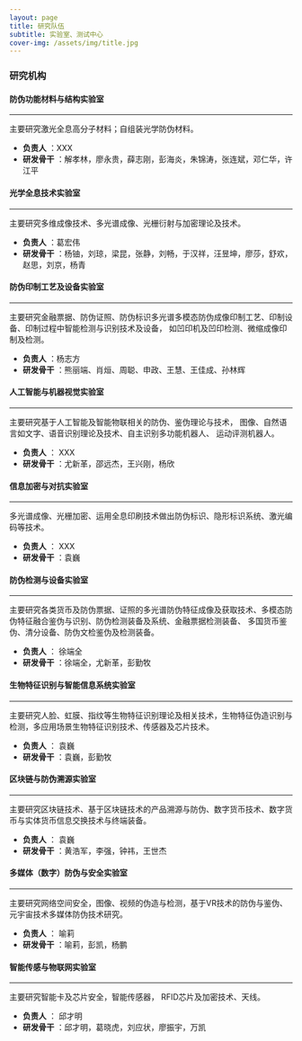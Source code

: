 ```yaml
---
layout: page
title: 研究队伍
subtitle: 实验室、测试中心
cover-img: /assets/img/title.jpg
---
```

<!--
 * @Author: Conghao Wong
 * @Date: 2023-03-11 16:50:45
 * @LastEditors: Conghao Wong
 * @LastEditTime: 2023-03-12 17:42:27
 * @Description: file content
 * @Github: https://cocoon2wong.github.io
 * Copyright 2023 Conghao Wong, All Rights Reserved.
-->

<!-- 解孝林 http://chem.hust.edu.cn/info/1172/3081.htm
廖永贵 http://faculty.hust.edu.cn/liaoyonggui/zh_CN/index.htm
薛志刚 http://faculty.hust.edu.cn/Xue/zh_CN/index.htm
彭海炎 http://faculty.hust.edu.cn/penghaiyan/zh_CN/index.htm
朱锦涛 http://chem.hust.edu.cn/info/1172/3079.htm
张连斌 http://faculty.hust.edu.cn/zhanglianbin/zh_CN/index.htm
邓仁华 http://faculty.hust.edu.cn/dengrenhua/zh_CN/index.htm
许江平 http://faculty.hust.edu.cn/xujiangping1/zh_CN/index.htm
杨铀 http://eic.hust.edu.cn/professor/yangyou/
刘琼 http://eic.hust.edu.cn/professor/liuqiong/
梁昆 http://eic.hust.edu.cn/aprofessor/liangkun/
华工图像 https://www.hgimage.com
尤新革 http://bmal.hust.edu.cn/info/1005/1091.htm
邵远杰 http://bmal.hust.edu.cn/info/1005/1344.htm
王兴刚 http://faculty.hust.edu.cn/xwang/zh_CN/index.htm
杨欣 
袁巍 http://bmal.hust.edu.cn/info/1005/1057.htm
徐端全 http://bmal.hust.edu.cn/info/1005/1058.htm
彭勤牧 http://bmal.hust.edu.cn/info/1005/1092.htm
江国星 http://bmal.hust.edu.cn/info/1005/1104.htm
黄浩军 http://eic.hust.edu.cn/aprofessor/huanghaojun/index.html
李强 http://eic.hust.edu.cn/professor/liqiang/
钟祎 http://eic.hust.edu.cn/aprofessor/zhongyi/
金源茂丰 无
喻莉 http://eic.hust.edu.cn/professor/yuli/
彭凯 http://eic.hust.edu.cn/professor/pengkai/pengkai.html
杨鹏 http://eic.hust.edu.cn/aprofessor/yangpeng/index.html
邱才明 http://eic.hust.edu.cn/professor/qiucaiming/
廖振宇 http://eic.hust.edu.cn/aprofessor/liaozhenyu/
万凯 http://eic.hust.edu.cn/professor/wankai/
刘应状 http://eic.hust.edu.cn/professor/liuyingzhuang/index.htm
葛晓虎 http://eic.hust.edu.cn/professor/gexiaohu/index.html
天喻信息 http://www.whty.com.cn -->

<link rel="stylesheet" type="text/css" href="/assets/css/user.css">

### 研究机构

#### 防伪功能材料与结构实验室

---

主要研究激光全息高分子材料；自组装光学防伪材料。

- <strong class="h_01">负责人</strong> ：XXX
- <strong class="h_02">研发骨干</strong> ：解孝林，廖永贵，薛志刚，彭海炎，朱锦涛，张连斌，邓仁华，许江平

#### 光学全息技术实验室

---

主要研究多维成像技术、多光谱成像、光栅衍射与加密理论及技术。

- <strong class="h_01">负责人</strong> ：葛宏伟
- <strong class="h_02">研发骨干</strong> ：杨铀，刘琼，梁昆，张静，刘畅，于汉祥，汪昱坤，廖莎，舒欢，赵思，刘京，杨青


#### 防伪印制工艺及设备实验室

---

主要研究金融票据、防伪证照、防伪标识多光谱多模态防伪成像印制工艺、印制设备、印制过程中智能检测与识别技术及设备， 如凹印机及凹印检测、微缩成像印制及检测。

- <strong class="h_01">负责人</strong> ：杨志方
- <strong class="h_02">研发骨干</strong> ：熊丽端、肖烜、周聪、申政、王慧、王佳成、孙林辉


#### 人工智能与机器视觉实验室

---

主要研究基于人工智能及智能物联相关的防伪、鉴伪理论与技术， 图像、自然语言如文字、语音识别理论及技术、自主识别多功能机器人、 运动评测机器人。

- <strong class="h_01">负责人</strong> ： XXX
- <strong class="h_02">研发骨干</strong> ：尤新革，邵远杰，王兴刚，杨欣

#### 信息加密与对抗实验室

---

多光谱成像、光栅加密、运用全息印刷技术做出防伪标识、隐形标识系统、激光编码等技术。

- <strong class="h_01">负责人</strong> ： XXX
- <strong class="h_02">研发骨干</strong> ：袁巍

#### 防伪检测与设备实验室

---

主要研究各类货币及防伪票据、证照的多光谱防伪特征成像及获取技术、多模态防伪特征融合鉴伪与识别、防伪检测装备及系统、金融票据检测装备、 多国货币鉴伪、清分设备、防伪文检鉴伪及检测装备。

- <strong class="h_01">负责人</strong> ： 徐端全
- <strong class="h_02">研发骨干</strong> ：徐端全，尤新革，彭勤牧

#### 生物特征识别与智能信息系统实验室

---

主要研究人脸、虹膜、指纹等生物特征识别理论及相关技术，生物特征伪造识别与检测，多应用场景生物特征识别技术、传感器及芯片技术。

- <strong class="h_01">负责人</strong> ： 袁巍
- <strong class="h_02">研发骨干</strong> ：袁巍，彭勤牧

#### 区块链与防伪溯源实验室

---

主要研究区块链技术、基于区块链技术的产品溯源与防伪、数字货币技术、数字货币与实体货币信息交换技术与终端装备。

- <strong class="h_01">负责人</strong> ： 袁巍
- <strong class="h_02">研发骨干</strong> ：黄浩军，李强，钟祎，王世杰

#### 多媒体（数字）防伪与安全实验室

---

主要研究网络空间安全，图像、视频的伪造与检测，基于VR技术的防伪与鉴伪、元宇宙技术多媒体防伪技术研究。

- <strong class="h_01">负责人</strong> ： 喻莉
- <strong class="h_02">研发骨干</strong> ：喻莉，彭凯，杨鹏


#### 智能传感与物联网实验室

---

主要研究智能卡及芯片安全，智能传感器， RFID芯片及加密技术、天线。

- <strong class="h_01">负责人</strong> ： 邱才明
- <strong class="h_02">研发骨干</strong> ：邱才明，葛晓虎，刘应状，廖振宇，万凯
